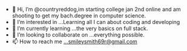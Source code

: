 - 👋 Hi, I’m @countryreddog,im starting college jan 2nd online and am shooting to get my bach.degree in computer science.
- 👀 I’m interested in ...Learning all I can about coding and developing 
- 🌱 I’m currently learning ...the very basics on full stack.
- 💞️ I’m looking to collaborate on ...everything possible.
- 📫 How to reach me ...smileysmith69r@gmail.com
